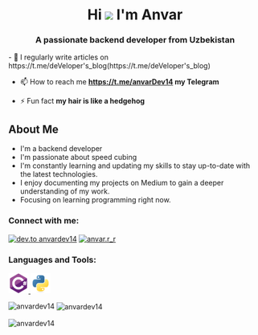 <h1 align="center">Hi <img src="https://media3.giphy.com/media/v1.Y2lkPTc5MGI3NjExZzhueHo4czVlNGpiZm0xZXhwcXZuZnVsZ3k2ODg1bXVtZTZoOWg0NCZlcD12MV9pbnRlcm5hbF9naWZfYnlfaWQmY3Q9cw/gM5qFksULw54NMWyry/giphy.webp" width="50px"> I'm Anvar</h1>
<h3 align="center">A passionate backend developer from Uzbekistan</h3>
- 📝 I regularly write articles on https://t.me/deVeloper's_blog(https://t.me/deVeloper's_blog)

- 📫 How to reach me **https://t.me/anvarDev14 my Telegram**

- ⚡ Fun fact **my hair is like a hedgehog**

<div id="bio">
  <h2>About Me</h2>
  <ul>
    <li>I'm a backend developer </li>
    <li>I'm passionate about speed cubing</li>
    <li>I'm constantly learning and updating my skills to stay up-to-date with the latest technologies.</li> 
    <li>I enjoy documenting my projects on Medium to gain a deeper understanding of my work.</li>
    <li>Focusing on learning programming right now.</li>
  </ul>
</div>

<h3 align="left">Connect with me:</h3>
<p align="left">
<a href="https://dev.to/dev.to anvardev14" target="blank"><img align="center" src="https://raw.githubusercontent.com/rahuldkjain/github-profile-readme-generator/master/src/images/icons/Social/devto.svg" alt="dev.to anvardev14" height="30" width="40" /></a>
<a href="https://instagram.com/anvar.r_r" target="blank"><img align="center" src="https://raw.githubusercontent.com/rahuldkjain/github-profile-readme-generator/master/src/images/icons/Social/instagram.svg" alt="anvar.r_r" height="30" width="40" /></a>
</p>

<h3 align="left">Languages and Tools:</h3>
<p align="left"> <a href="https://www.w3schools.com/cs/" target="_blank" rel="noreferrer"> <img src="https://raw.githubusercontent.com/devicons/devicon/master/icons/csharp/csharp-original.svg" alt="csharp" width="40" height="40"/> </a> <a href="https://www.python.org" target="_blank" rel="noreferrer"> <img src="https://raw.githubusercontent.com/devicons/devicon/master/icons/python/python-original.svg" alt="python" width="40" height="40"/> </a> </p>

<p><img align="left" src="https://github-readme-stats.vercel.app/api/top-langs?username=anvardev14&show_icons=true&locale=en&layout=compact" alt="anvardev14" /></p>

<p>&nbsp;<img align="center" src="https://github-readme-stats.vercel.app/api?username=anvardev14&show_icons=true&locale=en" alt="anvardev14" /></p>

<p><img align="center" src="https://github-readme-streak-stats.herokuapp.com/?user=anvardev14&" alt="anvardev14" /></p>

